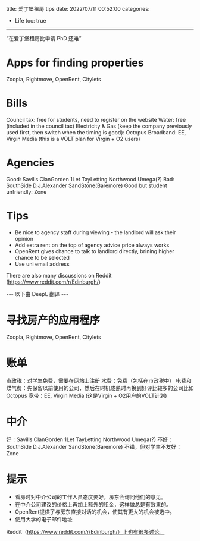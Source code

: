title: 爱丁堡租房 tips
date: 2022/07/11 00:52:00
categories:
- Life
toc: true
---

“在爱丁堡租房比申请 PhD 还难”

<!-- more -->

# Apps for finding properties
Zoopla, Rightmove, OpenRent, Citylets

# Bills
Council tax: free for students, need to register on the website
Water: free (included in the council tax)
Electricity & Gas (keep the company previously used first, then switch when the timing is good): Octopus
Broadband: EE, Virgin Media (this is a VOLT plan for Virgin + O2 users)

# Agencies
Good: Savills ClanGorden 1Let TayLetting Northwood Umega(?)
Bad: SouthSide D.J.Alexander SandStone(Baremore)
Good but student unfriendly: Zone

# Tips
- Be nice to agency staff during viewing - the landlord will ask their opinion
- Add extra rent on the top of agency advice price always works
- OpenRent gives chance to talk to landlord directly, brining  higher chance to be selected
- Use uni email address

There are also many discussions on Reddit (https://www.reddit.com/r/Edinburgh/)

--- 以下由 DeepL 翻译 ---

# 寻找房产的应用程序
Zoopla, Rightmove, OpenRent, Citylets

# 账单
市政税：对学生免费，需要在网站上注册
水费：免费（包括在市政税中）
电费和煤气费：先保留以前使用的公司，然后在时机成熟时再换到好评比较多的公司比如 Octopus
宽带：EE, Virgin Media (这是Virgin + O2用户的VOLT计划)

# 中介
好：Savills ClanGorden 1Let TayLetting Northwood Umega(?)
不好：SouthSide D.J.Alexander SandStone(Baremore)
不错，但对学生不友好：Zone

# 提示
- 看房时对中介公司的工作人员态度要好，房东会询问他们的意见。
- 在中介公司建议的价格上再加上额外的租金，这样做总是有效果的。
- OpenRent提供了与房东直接对话的机会，使其有更大的机会被选中。
- 使用大学的电子邮件地址

Reddit（https://www.reddit.com/r/Edinburgh/）上也有很多讨论。
